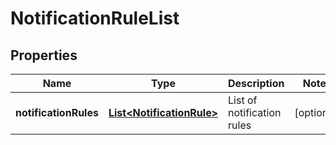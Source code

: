 
# NotificationRuleList

## Properties
Name | Type | Description | Notes
------------ | ------------- | ------------- | -------------
**notificationRules** | [**List&lt;NotificationRule&gt;**](NotificationRule.md) | List of notification rules |  [optional]



